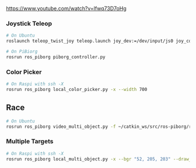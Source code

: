 https://www.youtube.com/watch?v=lfwq73D7oHg

### Joystick Teleop
```bash
# On Ubuntu
roslaunch teleop_twist_joy teleop.launch joy_dev:=/dev/input/js0 joy_config:=xd3 enable_turbo_button:=1
```

```bash
# On PiBiorg
rosrun ros_piborg piborg_controller.py
```

### Color Picker
```bash
# On Raspi with ssh -X
rosrun ros_piborg local_color_picker.py -x --width 700
```

## Race
```bash
# On Ubuntu
rosrun ros_piborg video_multi_object.py -f ~/catkin_ws/src/ros-piborg/ros_piborg/images/track.m4v --bgr "93, 211, 245" --draw_line --draw_box --draw_contour --hsv 5 --max_objects 8 --min_pixels 500 --fps 30 --width 900 --display --http paris.local 
```


### Multiple Targets
```bash
# On Raspi with ssh -X
rosrun ros_piborg local_multi_object.py -x --bgr "52, 205, 203" --draw_line  --draw_box --draw_contour --hsv 5 --max_objects 8 --min_pixels 500 --width 900 --display --http rosborg.lsocal
```
